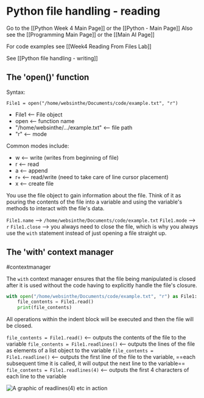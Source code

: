 # Python file handling - reading

Go to the [[Python Week 4 Main Page]] or the [[Python - Main Page]]
Also see the [[Programming Main Page]] or the [[Main AI Page]]

For code examples see [[Week4 Reading From Files Lab]]

See [[Python file handling - writing]]

## The 'open()' function

Syntax: 

`File1 = open("/home/websinthe/Documents/code/example.txt", "r")`

- File1 <-- File object
- open <-- function name
- "/home/websinthe/.../example.txt" <-- file path
- "r" <-- mode

Common modes include:

- w <-- write (writes from beginning of file)
- r <-- read
- a <-- append
- r+ <-- read/write (need to take care of line cursor placement)
- x <-- create file

You use the file object to gain information about the file. Think of it as pouring the contents of the file into a variable and using the variable's methods to interact with the file's data.

`File1.name` --> `/home/websinthe/Documents/code/example.txt`
`File1.mode` --> `r`
`File1.close` --> you always need to close the file, which is why you always use the `with` statement instead of just opening a file straight up.

## The 'with' context manager

#contextmanager 

The `with` context manager ensures that the file being manipulated is closed after it is used without the code having to explicitly handle the file's closure.

```python
with open("/home/websinthe/Documents/code/example.txt", "r") as File1:
	file_contents = File1.read()
	print(file_contents)
```

All operations within the indent block will be executed and then the file will be closed.

`file_contents = File1.read()` <-- outputs the contents of the file to the variable
`file_contents = File1.readlines()` <-- outputs the lines of the file as elements of a list object to the variable
`file_contents = File1.readline()` <-- outputs the first line of the file to the variable, ==each subsequent time it is called, it will output the next line to the variable==
`file_contents = File1.readlines(4)` <-- outputs the first 4 characters of each line to the variable

![A graphic of readlines(4) etc in action](https://i.imgur.com/laQVy4n.png)